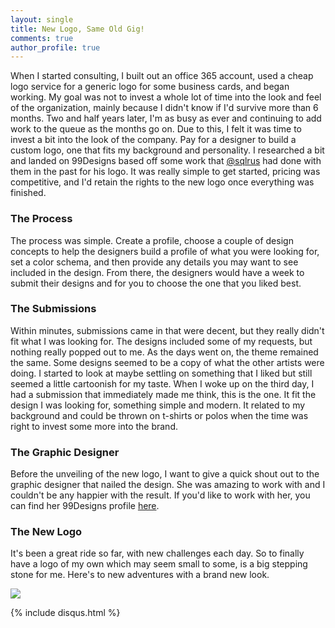 ```yaml
---
layout: single
title: New Logo, Same Old Gig!
comments: true
author_profile: true
---
```

 
When I started consulting, I built out an office 365 account, used a cheap logo service for a generic logo for some business cards, and began working.  My goal was not to invest a whole lot of time into the look and feel of the organization, mainly because I didn't know if I'd survive more than 6 months.  Two and half years later, I'm as busy as ever and continuing to add work to the queue as the months go on.  Due to this, I felt it was time to invest a bit into the look of the company.  Pay for a designer to build a custom logo, one that fits my background and personality.  I researched a bit and landed on 99Designs based off some work that [@sqlrus](https://twitter.com/sqlrus) had done with them in the past for his logo.  It was really simple to get started, pricing was competitive, and I'd retain the rights to the new logo once everything was finished.

### The Process
The process was simple.  Create a profile, choose a couple of design concepts to help the designers build a profile of what you were looking for, set a color schema, and then provide any details you may want to see included in the design.  From there, the designers would have a week to submit their designs and for you to choose the one that you liked best.

### The Submissions
Within minutes, submissions came in that were decent, but they really didn't fit what I was looking for.  The designs included some of my requests, but nothing really popped out to me.  As the days went on, the theme remained the same.  Some designs seemed to be a copy of what the other artists were doing.  I started to look at maybe settling on something that I liked but still seemed a little cartoonish for my taste.  When I woke up on the third day, I had a submission that immediately made me think, this is the one.  It fit the design I was looking for, something simple and modern. It related to my background and could be thrown on t-shirts or polos when the time was right to invest some more into the brand.  

### The Graphic Designer
Before the unveiling of the new logo, I want to give a quick shout out to the graphic designer that nailed the design.  She was amazing to work with and I couldn't be any happier with the result.  If you'd like to work with her, you can find her 99Designs profile [here](https://99designs.com/profiles/laizacarvalho).

### The New Logo
It's been a great ride so far, with new challenges each day.  So to finally have a logo of my own which may seem small to some, is a big stepping stone for me.  Here's to new adventures with a brand new look.

![](https://s3.amazonaws.com/blog-jhiggin-bucket/_assets/images/logo-codenameSQL-1.jpg)

{% include disqus.html %}
